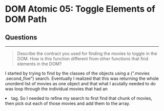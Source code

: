# DOM Atomic 05: Toggle Elements of DOM Path

## Questions

---

> Describe the contract you used for finding the movies to toggle in the DOM. How is this function different from other functions that find elements in the DOM?

I started by trying to find by the classes of the objects using a (".movies .second_five") search. Eventually I realized that this was returning the whole unorderd list of movies as one object and that what I acutally needed to do was loop through the individual movies that had an <li> tag. So I needed to refine my search to first find that chunk of movies, then pick out each of those movies and add them to the array.